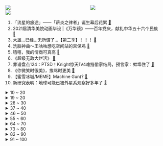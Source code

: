 <div >
	<a style="float:left;width:55%;" href = "https://github.com/anuraghazra/github-readme-stats">
	 <img src = "https://github-readme-stats.vercel.app/api?username=iuuuuuaena&theme=buefy&show_icons=true"/>
	</a>
	<a  style="float:right;width:45%" href = "https://github.com/anuraghazra/github-readme-stats">
	 <img  src="https://github-readme-stats.vercel.app/api/top-langs/?username=anuraghazra&layout=compact"/>
	</a>
	</div>

[![](https://img.shields.io/badge/jxd-@jxdgogogo.xyz-yellowgreen.svg)](https://www.jxdgogogo.xyz)<br>
1. 「流星的旅途」——「薪炎之律者」诞生幕后花絮 [:link:](//www.bilibili.com/video/BV1Mh411Y7UT) <br>
2. 2021届清华美院动画毕设 |《万华镜》——百年党庆，献礼中华五十六个民族 [:link:](//www.bilibili.com/video/BV13X4y1P7z7) <br>
3. 大雄...已经...无所谓了...【第二季】！！！ [:link:](//www.bilibili.com/video/BV1YB4y1K7WV) <br>
4. 洗脑神曲～王咕咕想吃空间站的宫保鸡 [:link:](//www.bilibili.com/video/BV1cB4y1T7gG) <br>
5. 嘻嘻，我的情商可真高 [:link:](//www.bilibili.com/video/BV1Lg41137dp) <br>
6. 《超级无敌大烂活》 [:link:](//www.bilibili.com/video/BV11y4y1T7VG) <br>
7. 靠谱盘点124：PTSD！Knight惊天1V4难挡偷家结局，预言家：蚌埠住了 [:link:](//www.bilibili.com/video/BV1rw411o7Wc) <br>
8. 《你微笑时很美》，挨骂时更美 [:link:](//www.bilibili.com/video/BV1K64y1b7gz) <br>
9. 【蜜雪冰城/MEME】Machine Gun(? [:link:](//www.bilibili.com/video/BV12M4y1u7uN) <br>
10. 新研究表明：地球可能已被外星系观察好多年了 [:link:](//www.bilibili.com/video/BV1dU4y1G7vx) <br>
<details>
<summary>10 ~ 20</summary>

11. 【INTO1-刘宇】“愿你我皆被温柔以待” [:link:](//www.bilibili.com/video/BV1Pb4y1C7Hb) <br>
12. 课堂请勿"读恶评" ！【UP TALK】 [:link:](//www.bilibili.com/video/BV1pw411o7BK) <br>
13. 公开处刑！up主的毕业迷惑行为大赏 [:link:](//www.bilibili.com/video/BV1yf4y1t7SG) <br>
14. 一个人缺乏常识有多可怕？宝藏科普纪录片TOP10 [:link:](//www.bilibili.com/video/BV1D44y1B7DB) <br>
15. 希望更多的人关注足球 [:link:](//www.bilibili.com/video/BV1qf4y1t72N) <br>
16. 《 M C 惊变100天》豆瓣：8.5分 [:link:](//www.bilibili.com/video/BV1G44y1z7np) <br>
17. 新概念约会《倒放挑战番外篇》 [:link:](//www.bilibili.com/video/BV1ZM4y1u7Mm) <br>
18. 【爷青回】第一集，2021年，你是否记得舒畅的开机密码？ [:link:](//www.bilibili.com/video/BV1cK4y1g7R8) <br>
19. 一个人，用混凝土暴写青春之诗！ [:link:](//www.bilibili.com/video/BV1Yf4y1t7Mv) <br>
</details>
<details>
<summary>19 ~ 20</summary>

20. 铁子们，我该付钱吗？ [:link:](//www.bilibili.com/video/BV15g41137pR) <br>
21. 我迟早笑死在云缨的技能里 [:link:](//www.bilibili.com/video/BV1mU4y1G7tt) <br>
22. 【4K60FPS】迈克尔·杰克逊MJ史上最强15分钟封神现场！纪念永恒的流行天王！ [:link:](//www.bilibili.com/video/BV1H5411T7Yt) <br>
23. 【亮记赶海】三亚鹿回头赶海 [:link:](//www.bilibili.com/video/BV1SB4y1K75L) <br>
24. 试吃巨大燕魟，肉质跟螃蟹一样，把摄影小哥整急眼了 [:link:](//www.bilibili.com/video/BV1Ng41137CT) <br>
25. 【猛男舞团】蜜雪冰城主题曲 [:link:](//www.bilibili.com/video/BV1qX4y1A7AD) <br>
26. 耗时5天！我完美还原了反恐精英！ [:link:](//www.bilibili.com/video/BV1m64y197ud) <br>
27. 稣 稣 也 留 不 住 他 [:link:](//www.bilibili.com/video/BV11o4y1k7a2) <br>
28. 米津玄师新歌《死神》MV　- 好酷~ [:link:](//www.bilibili.com/video/BV1x54y1H7rd) <br>
</details>
<details>
<summary>28 ~ 30</summary>

29. BILIBILI 12 周年演讲 [:link:](//www.bilibili.com/video/BV1CV411s7jd) <br>
30. 【STN快报第五季43】EA，让我康康可以么 [:link:](//www.bilibili.com/video/BV1uw411o7Dt) <br>
31. 【嘉然x乃琳】敢点么？这个🔥花.间.酒🔥有点然！！！ [:link:](//www.bilibili.com/video/BV1Mh411Y7vS) <br>
32. 奶爆新番！7月最值得期待的十部动画！最后一部竟然霸气侧漏？！「2021年7月新番毒奶」 [:link:](//www.bilibili.com/video/BV1Bo4y1k7AA) <br>
33. 《青莲兰陵》这才是能创造奇迹的兰陵王！！！ [:link:](//www.bilibili.com/video/BV13v411H75c) <br>
34. 21年风雨 豆瓣3.9涨到7.9西游记后传封神之路 [:link:](//www.bilibili.com/video/BV1wK4y1g7So) <br>
35. 他哭着连说三个“对不起”，可我们谁都不配接受他的道歉 [:link:](//www.bilibili.com/video/BV1i5411T7vC) <br>
36. 我买到了“毒品”电子烟油，卖家全程黑话交易【老爸评测】 [:link:](//www.bilibili.com/video/BV1wh411h7jh) <br>
37. KING／怠惰【歌ってみた】 [:link:](//www.bilibili.com/video/BV1r64y197R8) <br>
</details>
<details>
<summary>37 ~ 40</summary>

38. 唱支Rap给党听 [:link:](//www.bilibili.com/video/BV1Zo4y1k7NA) <br>
39. 如果你不想学习, 就坚持把这个视频看完 [:link:](//www.bilibili.com/video/BV1fv411n73Q) <br>
40. 【经典回归】考 试 出 分 [:link:](//www.bilibili.com/video/BV16w411o7DL) <br>
41. 这个习惯改变了我的人生 [:link:](//www.bilibili.com/video/BV1uf4y1b7R8) <br>
42. 姐妹们！你们都是凭本事刷到这个视频的！！ [:link:](//www.bilibili.com/video/BV1F54y1p731) <br>
43. 使命在战地召唤 [:link:](//www.bilibili.com/video/BV1264y1r7PL) <br>
44. 【汪品先】马里亚纳海沟再往下是什么？海沟中有生物吗？ [:link:](//www.bilibili.com/video/BV1TM4y1g78r) <br>
45. 女朋友的未婚夫跟我求婚？我从来没见过这么离谱的爱情！ [:link:](//www.bilibili.com/video/BV1Pf4y1b7Pu) <br>
46. 网友举报大型娱乐场所聚众吸毒？阿特带缉毒犬与百名警员火速突击清查！ [:link:](//www.bilibili.com/video/BV1dB4y1M7YU) <br>
</details>
<details>
<summary>46 ~ 50</summary>

47. 20台手机 14天 动用38人，我测出来了夏天系统更新的秘密 性能横评2.0【新评科技】 [:link:](//www.bilibili.com/video/BV1Xh41187Ht) <br>
48. 不卧槽挑战 #2 [:link:](//www.bilibili.com/video/BV1g44y1z76D) <br>
49. 云缨× 云樱√ 粉色JK绝对领域？！王者荣耀新英雄 [:link:](//www.bilibili.com/video/BV1bw411o7Mp) <br>
50. ⚡️蚊子超度服务⚡️ [:link:](//www.bilibili.com/video/BV17q4y1s75g) <br>
51. 我们动物园又有鳄鱼了！！！！！！！ [:link:](//www.bilibili.com/video/BV1u64y197Ez) <br>
52. up主为宣传禁毒豁出去了，多种新型毒品现场展示 [:link:](//www.bilibili.com/video/BV1MX4y1P7JF) <br>
53. 【亦】榨干电脑！一台游戏本挑战全寝开黑：比虚拟机更高效的多人一机方案 [:link:](//www.bilibili.com/video/BV1FX4y1P7MC) <br>
54. 在妈妈回家前几秒 人人都可以是快银 [:link:](//www.bilibili.com/video/BV1RV411s7yu) <br>
55. 我把老板的车给毁了？ [:link:](//www.bilibili.com/video/BV1Ko4y1C7CS) <br>
</details>
<details>
<summary>55 ~ 60</summary>

56. 社会到底把谁改变了？ [:link:](//www.bilibili.com/video/BV16b4y1C7J6) <br>
57. 🔥 炙 热 沙 城 🔥 [:link:](//www.bilibili.com/video/BV1aM4y1u7tn) <br>
58. 为什么卖30的奈雪还在亏，3块的蜜雪冰城却赚大钱？（结尾彩蛋）【阿Test】 [:link:](//www.bilibili.com/video/BV12V411s7Vt) <br>
59. 东北串串店干饭，竟然被邻桌的美少女治愈，越来越相信缘分了！无广试吃员/美食探店 [:link:](//www.bilibili.com/video/BV165411T7Pc) <br>
60. 让 阿 斗 飞 ！ [:link:](//www.bilibili.com/video/BV1Uy4y1T7zh) <br>
61. 期 末 查 分 现 状 [:link:](//www.bilibili.com/video/BV1364y197Yz) <br>
62. 炸裂的玫瑰花 [:link:](//www.bilibili.com/video/BV1Hy4y1M7rf) <br>
63. 五花肉抱着啃！整条才卖38，丑小伙馋哭了 [:link:](//www.bilibili.com/video/BV13K4y1g7GM) <br>
64. 男 朋 友 的 格 局 有 多 大 ？ [:link:](//www.bilibili.com/video/BV1Qv411n7Uw) <br>
</details>
<details>
<summary>64 ~ 70</summary>

65. 岩 王 帝 姬 [:link:](//www.bilibili.com/video/BV1ZU4y1G7Rk) <br>
66. 测测你的性格温度？是-1度？0度？105度？还是-273.15度？在不同人面前的温度有什么不同？ [:link:](//www.bilibili.com/video/BV1164y1t7v1) <br>
67. 硬核试吃！世界上最大的虾蛄品种，斤价堪比澳龙！ [:link:](//www.bilibili.com/video/BV1Cq4y1L7ef) <br>
68. 【科普】巧克力是怎么被发明的？ [:link:](//www.bilibili.com/video/BV1zf4y1t7CN) <br>
69. 偷梗、烂俗、尬糖精，这部破剧我先喷了，暴躁吐槽《你微笑时很美》 [:link:](//www.bilibili.com/video/BV1B54y1H7GZ) <br>
70. 千金做一颗白菜，挑战顶级国宴巅峰之作。 [:link:](//www.bilibili.com/video/BV1dX4y1A7cY) <br>
71. 高考三次，放弃复读的我，现在过的如何 [:link:](//www.bilibili.com/video/BV14g411378b) <br>
72. 这是我酝酿了3年才创作出的作品，竟然被骂抄袭跟风？ [:link:](//www.bilibili.com/video/BV1Fq4y1j7V5) <br>
73. 【一人食】10分钟get二十个简单有趣的小食谱 有手就能做 [:link:](//www.bilibili.com/video/BV1FM4y1g7vv) <br>
</details>
<details>
<summary>73 ~ 80</summary>

74. 粉丝给我发了一份奇怪的植物大战僵尸，玩了之后气的我想把桌子吃了！ [:link:](//www.bilibili.com/video/BV1y64y1t7QL) <br>
75. 【罗翔】容留吸毒触犯刑法，教唆吸毒？这种损友不交也罢！ [:link:](//www.bilibili.com/video/BV1654y1H7Xu) <br>
76. 2021年6月26日，分享一则动画。 [:link:](//www.bilibili.com/video/BV1Ky4y1M75c) <br>
77. 一炮干掉满编队，懒得剪了，没人看 [:link:](//www.bilibili.com/video/BV1Vo4y1C79M) <br>
78. 饮茶哥：工作时间做工，饮酒时间饮酒，alright! [:link:](//www.bilibili.com/video/BV1sh411Y7re) <br>
79. 我不是一个人在战斗，因为我还有你们！ [:link:](//www.bilibili.com/video/BV1HK4y1g7rc) <br>
80. 玩 球 [:link:](//www.bilibili.com/video/BV145411T7Nv) <br>
81. 原神这种二次元游戏也能叫文化输出嘛？【膨胀说】游戏解构！ [:link:](//www.bilibili.com/video/BV1do4y1k7KP) <br>
82. 【眉间雪】全新正版巨制MV首映！剑网3缘起终测开启！ [:link:](//www.bilibili.com/video/BV1vX4y1A7vn) <br>
</details>
<details>
<summary>82 ~ 90</summary>

83. b站最委屈的猫磁悬浮列猫，据说刷到视频的人都会被他的委屈脸深深吸引？你有没有沦陷呢 [:link:](//www.bilibili.com/video/BV1ff4y1t7gw) <br>
84. 来 逛 漫 展 吧！【原神动画剧场】 [:link:](//www.bilibili.com/video/BV1My4y1M7fV) <br>
85. 【逆水寒】七个灵魂歌手在一起可以召唤出什么？大宋一曲定风流！ [:link:](//www.bilibili.com/video/BV1R64y1t7w2) <br>
86. 两个憨憨的大冒险 [:link:](//www.bilibili.com/video/BV15v411H7c1) <br>
87. 《热 爱 360°C 舔 你 ！》 [:link:](//www.bilibili.com/video/BV1Wf4y1t74Y) <br>
88. 电 车 之 👴（上集） [:link:](//www.bilibili.com/video/BV1ew411o79e) <br>
89. 半年我搬了三次家 [:link:](//www.bilibili.com/video/BV1t5411T7Dk) <br>
90. B站少年如何成为大山里的孩子王？ [:link:](//www.bilibili.com/video/BV1B5411T7Jd) <br>
91. 爱在♂西元前 [:link:](//www.bilibili.com/video/BV1jK4y197AX) <br>
</details>
<details>
<summary>91 ~ 100</summary>

92. "失 忆 的 笨 狗" [:link:](//www.bilibili.com/video/BV1Xq4y1L73n) <br>
93. 【鬼谷说】古蠕虫：历史的车辙 [:link:](//www.bilibili.com/video/BV1EV411x7P1) <br>
94. 你还记得高考出分的那一天吗？ [:link:](//www.bilibili.com/video/BV1fg411g7zh) <br>
95. 消化一下：香港的这颗“毒苹果”，终于蔫了！ [:link:](//www.bilibili.com/video/BV1my4y1T7tW) <br>
96. 你甚至不愿点一杯柠檬茶 [:link:](//www.bilibili.com/video/BV1t54y1H7eh) <br>
97. 抄袭融梗  恶心至极  《你微笑时很美》滚出太阳系！！ [:link:](//www.bilibili.com/video/BV1e54y1H7F5) <br>
98. 【互动测试】你的样貌是什么风格？如何突破颜值上限？ [:link:](//www.bilibili.com/video/BV1fV411s7wS) <br>
99. 嘘，我来了 [:link:](//www.bilibili.com/video/BV1oo4y1k775) <br>
100. 【方舟毕业应援曲】《跃浪前行》 [:link:](//www.bilibili.com/video/BV1Tv411H7Ci) <br>
</details>
